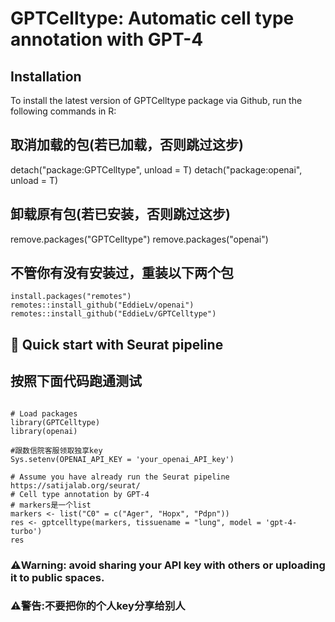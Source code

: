 GPTCelltype: Automatic cell type annotation with GPT-4
====

## Installation 

To install the latest version of GPTCelltype package via Github, run the following commands in R:

## 取消加载的包(若已加载，否则跳过这步)
detach("package:GPTCelltype", unload = T)
detach("package:openai", unload = T)

## 卸载原有包(若已安装，否则跳过这步)
remove.packages("GPTCelltype")
remove.packages("openai")

## 不管你有没有安装过，重装以下两个包
```{r eval = FALSE}
install.packages("remotes")
remotes::install_github("EddieLv/openai")
remotes::install_github("EddieLv/GPTCelltype")
```

##  🚀 Quick start with Seurat pipeline 
## 按照下面代码跑通测试

```{r eval = FALSE}

# Load packages
library(GPTCelltype)
library(openai)

#跟数信院客服领取独享key
Sys.setenv(OPENAI_API_KEY = 'your_openai_API_key')

# Assume you have already run the Seurat pipeline https://satijalab.org/seurat/
# Cell type annotation by GPT-4
# markers是一个list
markers <- list("C0" = c("Ager", "Hopx", "Pdpn"))
res <- gptcelltype(markers, tissuename = "lung", model = 'gpt-4-turbo')
res

```

### ⚠️Warning: avoid sharing your API key with others or uploading it to public spaces.
### ⚠️警告:不要把你的个人key分享给别人
